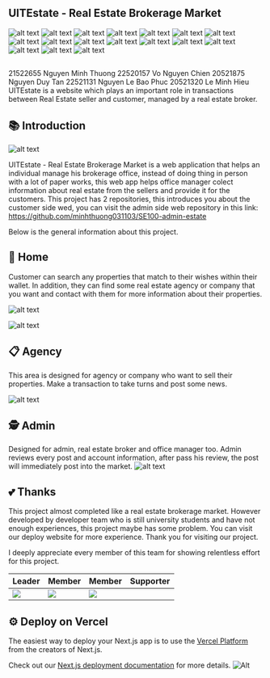 ## UITEstate - Real Estate Brokerage Market

![alt text](https://img.shields.io/badge/Visual_Studio_Code-0078D4?style=for-the-badge&logo=visual%20studio%20code&logoColor=white)
![alt text](https://img.shields.io/badge/TypeScript-007ACC?style=for-the-badge&logo=typescript&logoColor=white)
![alt text](https://img.shields.io/badge/next%20js-000000?style=for-the-badge&logo=nextdotjs&logoColor=white)
![alt text](https://img.shields.io/badge/React-20232A?style=for-the-badge&logo=react&logoColor=61DAFB)
![alt text](https://img.shields.io/badge/Tailwind_CSS-38B2AC?style=for-the-badge&logo=tailwind-css&logoColor=white)
![alt text](https://img.shields.io/badge/React_Query-FF4154?style=for-the-badge&logo=ReactQuery&logoColor=white)
![alt text](https://img.shields.io/badge/Socket.io-010101?&style=for-the-badge&logo=Socket.io&logoColor=white)
![alt text](https://img.shields.io/badge/Amazon_AWS-FF9900?style=for-the-badge&logo=amazonaws&logoColor=white)
![alt text](https://img.shields.io/badge/MySQL-005C84?style=for-the-badge&logo=mysql&logoColor=white)
![alt text](https://img.shields.io/badge/nestjs-E0234E?style=for-the-badge&logo=nestjs&logoColor=white)
![alt text](https://img.shields.io/badge/Node%20js-339933?style=for-the-badge&logo=nodedotjs&logoColor=white)
![alt text](https://img.shields.io/badge/Prisma-3982CE?style=for-the-badge&logo=Prisma&logoColor=white)
![alt text](https://img.shields.io/badge/Vite-B73BFE?style=for-the-badge&logo=vite&logoColor=FFD62E)
![alt text](https://img.shields.io/badge/Vercel-000000?style=for-the-badge&logo=vercel&logoColor=white)
![alt text](https://img.shields.io/badge/docker-%230db7ed.svg?style=for-the-badge&logo=docker&logoColor=white)
![alt text](https://img.shields.io/badge/Figma-F24E1E?style=for-the-badge&logo=figma&logoColor=white)
![alt text](https://img.shields.io/badge/Notion-000000?style=for-the-badge&logo=notion&logoColor=white)

##
21522655 Nguyen Minh Thuong
22520157 Vo Nguyen Chien
20521875 Nguyen Duy Tan
22521131 Nguyen Le Bao Phuc
20521320 Le Minh Hieu
UITEstate is a website which plays an important role in transactions between Real Estate seller and customer, managed by a real estate broker.
## 📚 Introduction
![alt text](https://github.com/minhthuong031103/SE100_RealEstate/blob/dev_Son/public/ReadmeImage/intro.png)

UITEstate - Real Estate Brokerage Market is a web application that helps an individual manage his brokerage office, instead of doing thing in person with a lot of paper works, this web app helps office manager colect information about real estate from the sellers and provide it for the customers. This project has 2 repositories, this introduces you about the customer side wed, you can visit the admin side web repository in this link: https://github.com/minhthuong031103/SE100-admin-estate

Below is the general information about this project.
## 🏡 Home
Customer can search any properties that match to their wishes within their wallet. In addition, they can find some real estate agency or company that you want and contact with them for more information about their properties.

![alt text](https://github.com/minhthuong031103/SE100_RealEstate/blob/dev_Son/public/ReadmeImage/home.png)

![alt text](https://github.com/minhthuong031103/SE100_RealEstate/blob/dev_Son/public/ReadmeImage/detail.png)

## 📋 Agency 
This area is designed for agency or company who want to sell their properties. Make a transaction to take turns and post some news.

![alt text](https://github.com/minhthuong031103/SE100_RealEstate/blob/dev_Son/public/ReadmeImage/agency.png)

## 🕵️ Admin
Designed for admin, real estate broker and office manager too. Admin reviews every post and account information, after pass his review, the post will immediately post into the market.
![alt text](https://github.com/minhthuong031103/SE100_RealEstate/blob/dev_Son/public/ReadmeImage/admin.png)
## 💕 Thanks
This project almost completed like a real estate brokerage market. However developed by developer team who is still university students and have not enough experiences, this project maybe has some problem. You can visit our deploy website for more experience. Thank you for visiting our project.

I deeply appreciate every member of this team for showing relentless effort for this project.

|  Leader  |  Member | Member | Supporter 
| ------------- | ------------- | --------------------------|------------------------|
|[![](https://avatars.githubusercontent.com/u/101078033?size=160)](https://github.com/minhthuong031103)|[![](https://avatars.githubusercontent.com/u/128486617?size=160)](https://github.com/baophucdh)|[![](https://avatars.githubusercontent.com/u/114569634?size=160)](https://github.com/BodeLV)|[![]()](https://github.com/tannd1875)

## ⚙ Deploy on Vercel

The easiest way to deploy your Next.js app is to use the [Vercel Platform](https://vercel.com/new?utm_medium=default-template&filter=next.js&utm_source=create-next-app&utm_campaign=create-next-app-readme) from the creators of Next.js.

Check out our [Next.js deployment documentation](https://nextjs.org/docs/deployment) for more details.
![Alt](https://repobeats.axiom.co/api/embed/09728e67fa78c31f2735eebf8f3feb7075695039.svg "Repobeats analytics image")
